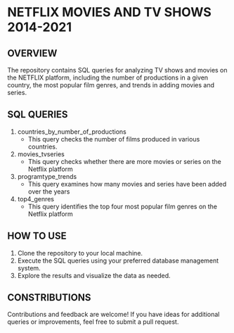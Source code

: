 # NETFLIX MOVIES AND TV SHOWS 2014-2021

## OVERVIEW 
The repository contains SQL queries for analyzing TV shows and movies on the NETFLIX platform, including the number of productions in a given country, the most popular film genres, and trends in adding movies and series.

## SQL QUERIES

1. countries_by_number_of_productions 
   - This query checks the number of films produced in various countries.
2. movies_tvseries 
   - This query checks whether there are more movies or series on the Netflix platform
3. programtype_trends 
   - This query examines how many movies and series have been added over the years
4. top4_genres 
   - This query identifies the top four most popular film genres on the Netflix platform

## HOW TO USE

1. Clone the repository to your local machine.
2. Execute the SQL queries using your preferred database management system.
3. Explore the results and visualize the data as needed.

## CONSTRIBUTIONS
Contributions and feedback are welcome! If you have ideas for additional queries or improvements, feel free to submit a pull request.

